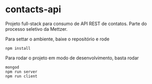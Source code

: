 # contacts-api
Projeto full-stack para consumo de API REST de contatos. Parte do processo seletivo da Mettzer.

Para settar o ambiente, baixe o repositório e rode
```
npm install
```

Para rodar o projeto em modo de desenvolvimento, basta rodar
```
mongod
npm run server
npm run client
```
